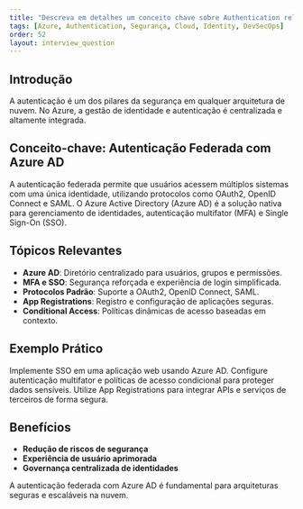 ```yaml
---
title: "Descreva em detalhes um conceito chave sobre Authentication relevante para arquitetura no Azure."
tags: [Azure, Authentication, Segurança, Cloud, Identity, DevSecOps]
order: 52
layout: interview_question
---
```


## Introdução
A autenticação é um dos pilares da segurança em qualquer arquitetura de nuvem. No Azure, a gestão de identidade e autenticação é centralizada e altamente integrada.

## Conceito-chave: Autenticação Federada com Azure AD
A autenticação federada permite que usuários acessem múltiplos sistemas com uma única identidade, utilizando protocolos como OAuth2, OpenID Connect e SAML. O Azure Active Directory (Azure AD) é a solução nativa para gerenciamento de identidades, autenticação multifator (MFA) e Single Sign-On (SSO).

## Tópicos Relevantes
- **Azure AD**: Diretório centralizado para usuários, grupos e permissões.
- **MFA e SSO**: Segurança reforçada e experiência de login simplificada.
- **Protocolos Padrão**: Suporte a OAuth2, OpenID Connect, SAML.
- **App Registrations**: Registro e configuração de aplicações seguras.
- **Conditional Access**: Políticas dinâmicas de acesso baseadas em contexto.

## Exemplo Prático
Implemente SSO em uma aplicação web usando Azure AD. Configure autenticação multifator e políticas de acesso condicional para proteger dados sensíveis. Utilize App Registrations para integrar APIs e serviços de terceiros de forma segura.

## Benefícios
- **Redução de riscos de segurança**
- **Experiência de usuário aprimorada**
- **Governança centralizada de identidades**

A autenticação federada com Azure AD é fundamental para arquiteturas seguras e escaláveis na nuvem.
